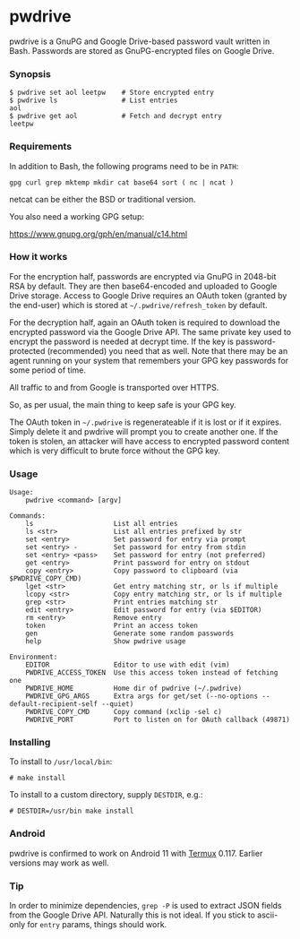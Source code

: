 # pwdrive

pwdrive is a GnuPG and Google Drive-based password vault written in Bash.
Passwords are stored as GnuPG-encrypted files on Google Drive.

### Synopsis

    $ pwdrive set aol leetpw    # Store encrypted entry
    $ pwdrive ls                # List entries
    aol
    $ pwdrive get aol           # Fetch and decrypt entry
    leetpw

### Requirements

In addition to Bash, the following programs need to be in `PATH`:

    gpg curl grep mktemp mkdir cat base64 sort ( nc | ncat )

netcat can be either the BSD or traditional version.

You also need a working GPG setup:

https://www.gnupg.org/gph/en/manual/c14.html

### How it works

For the encryption half, passwords are encrypted via GnuPG in 2048-bit RSA by
default. They are then base64-encoded and uploaded to Google Drive storage.
Access to Google Drive requires an OAuth token (granted by the end-user) which
is stored at `~/.pwdrive/refresh_token` by default.

For the decryption half, again an OAuth token is required to download the
encrypted password via the Google Drive API. The same private key used to
encrypt the password is needed at decrypt time. If the key is password-protected
(recommended) you need that as well. Note that there may be an agent running on
your system that remembers your GPG key passwords for some period of time.

All traffic to and from Google is transported over HTTPS.

So, as per usual, the main thing to keep safe is your GPG key.

The OAuth token in `~/.pwdrive` is regenerateable if it is lost or if it
expires. Simply delete it and pwdrive will prompt you to create another one. If
the token is stolen, an attacker will have access to encrypted password content
which is very difficult to brute force without the GPG key.

### Usage

    Usage:
        pwdrive <command> [argv]

    Commands:
        ls                    List all entries
        ls <str>              List all entries prefixed by str
        set <entry>           Set password for entry via prompt
        set <entry> -         Set password for entry from stdin
        set <entry> <pass>    Set password for entry (not preferred)
        get <entry>           Print password for entry on stdout
        copy <entry>          Copy password to clipboard (via $PWDRIVE_COPY_CMD)
        lget <str>            Get entry matching str, or ls if multiple
        lcopy <str>           Copy entry matching str, or ls if multiple
        grep <str>            Print entries matching str
        edit <entry>          Edit password for entry (via $EDITOR)
        rm <entry>            Remove entry
        token                 Print an access token
        gen                   Generate some random passwords
        help                  Show pwdrive usage

    Environment:
        EDITOR                Editor to use with edit (vim)
        PWDRIVE_ACCESS_TOKEN  Use this access token instead of fetching one
        PWDRIVE_HOME          Home dir of pwdrive (~/.pwdrive)
        PWDRIVE_GPG_ARGS      Extra args for get/set (--no-options --default-recipient-self --quiet)
        PWDRIVE_COPY_CMD      Copy command (xclip -sel c)
        PWDRIVE_PORT          Port to listen on for OAuth callback (49871)

### Installing

To install to `/usr/local/bin`:

    # make install

To install to a custom directory, supply `DESTDIR`, e.g.:

    # DESTDIR=/usr/bin make install

### Android

pwdrive is confirmed to work on Android 11 with
[Termux](https://termux.com/) 0.117. Earlier versions may work as well.

### Tip

In order to minimize dependencies, `grep -P` is used to extract JSON fields
from the Google Drive API. Naturally this is not ideal. If you stick to
ascii-only for `entry` params, things should work.
